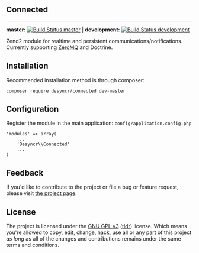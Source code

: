 ## Connected
---
**master:** [![Build Status master](https://api.travis-ci.org/desyncr/connected.png?branch=master)](http://travis-ci.org/desyncr/connected) |
**development:** [![Build Status development](https://api.travis-ci.org/desyncr/connected.png?branch=development)](http://travis-ci.org/desyncr/connected)

Zend2 module for realtime and persistent communications/notifications. Currently supporting [ZeroMQ][4] and Doctrine.

## Installation

Recommended installation method is through composer:

    composer require desyncr/connected dev-master

## Configuration

Register the module in the main application: `config/application.config.php`

    'modules' => array(
        ...
        'Desyncr\\Connected'
        ...
    )

## Feedback

If you'd like to contribute to the project or file a bug or feature request, please visit [the project page][1].

## License

The project is licensed under the [GNU GPL v3][2] ([tldr][3]) license. Which means you're allowed to copy, edit, change, hack, use all or any part of this project *as long* as all of the changes and contributions remains under the same terms and conditions.

  [1]: https://github.com/desyncr/wtngrm/
  [2]: http://www.gnu.org/licenses/gpl.html
  [3]: http://www.tldrlegal.com/license/gnu-general-public-lic
  [4]: http://zeromq.org/
